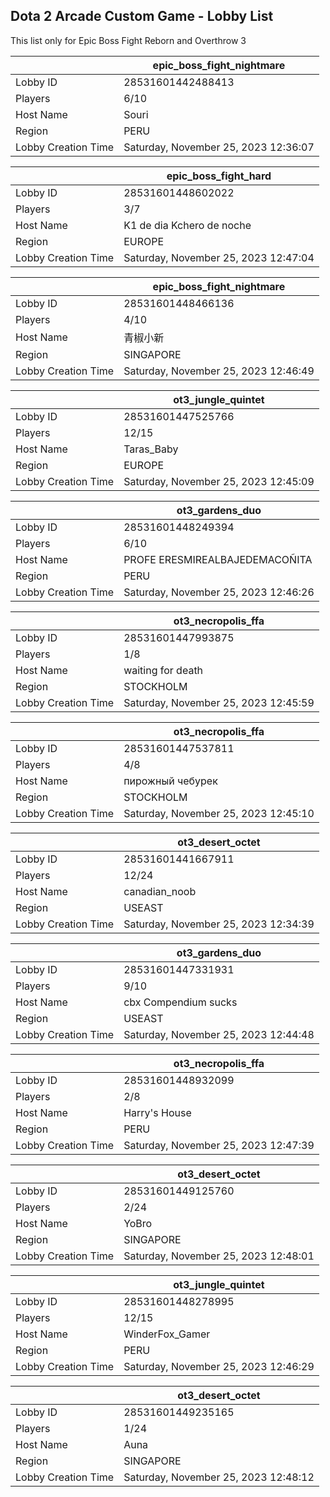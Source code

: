 ## Dota 2 Arcade Custom Game - Lobby List

This list only for Epic Boss Fight Reborn and Overthrow 3

|  | epic_boss_fight_nightmare |
| ------ | ------ |
| Lobby ID | 28531601442488413 |
| Players | 6/10 |
| Host Name | Souri |
| Region | PERU |
| Lobby Creation Time | Saturday, November 25, 2023 12:36:07 |


|  | epic_boss_fight_hard |
| ------ | ------ |
| Lobby ID | 28531601448602022 |
| Players | 3/7 |
| Host Name | K1 de dia Kchero de noche |
| Region | EUROPE |
| Lobby Creation Time | Saturday, November 25, 2023 12:47:04 |


|  | epic_boss_fight_nightmare |
| ------ | ------ |
| Lobby ID | 28531601448466136 |
| Players | 4/10 |
| Host Name | 青椒小新 |
| Region | SINGAPORE |
| Lobby Creation Time | Saturday, November 25, 2023 12:46:49 |


|  | ot3_jungle_quintet |
| ------ | ------ |
| Lobby ID | 28531601447525766 |
| Players | 12/15 |
| Host Name | Taras_Baby |
| Region | EUROPE |
| Lobby Creation Time | Saturday, November 25, 2023 12:45:09 |


|  | ot3_gardens_duo |
| ------ | ------ |
| Lobby ID | 28531601448249394 |
| Players | 6/10 |
| Host Name | PROFE ERESMIREALBAJEDEMACOÑITA |
| Region | PERU |
| Lobby Creation Time | Saturday, November 25, 2023 12:46:26 |


|  | ot3_necropolis_ffa |
| ------ | ------ |
| Lobby ID | 28531601447993875 |
| Players | 1/8 |
| Host Name | waiting for death |
| Region | STOCKHOLM |
| Lobby Creation Time | Saturday, November 25, 2023 12:45:59 |


|  | ot3_necropolis_ffa |
| ------ | ------ |
| Lobby ID | 28531601447537811 |
| Players | 4/8 |
| Host Name | пирожный чебурек |
| Region | STOCKHOLM |
| Lobby Creation Time | Saturday, November 25, 2023 12:45:10 |


|  | ot3_desert_octet |
| ------ | ------ |
| Lobby ID | 28531601441667911 |
| Players | 12/24 |
| Host Name | canadian_noob |
| Region | USEAST |
| Lobby Creation Time | Saturday, November 25, 2023 12:34:39 |


|  | ot3_gardens_duo |
| ------ | ------ |
| Lobby ID | 28531601447331931 |
| Players | 9/10 |
| Host Name | cbx Compendium sucks |
| Region | USEAST |
| Lobby Creation Time | Saturday, November 25, 2023 12:44:48 |


|  | ot3_necropolis_ffa |
| ------ | ------ |
| Lobby ID | 28531601448932099 |
| Players | 2/8 |
| Host Name | Harry's House |
| Region | PERU |
| Lobby Creation Time | Saturday, November 25, 2023 12:47:39 |


|  | ot3_desert_octet |
| ------ | ------ |
| Lobby ID | 28531601449125760 |
| Players | 2/24 |
| Host Name | YoBro |
| Region | SINGAPORE |
| Lobby Creation Time | Saturday, November 25, 2023 12:48:01 |


|  | ot3_jungle_quintet |
| ------ | ------ |
| Lobby ID | 28531601448278995 |
| Players | 12/15 |
| Host Name | WinderFox_Gamer |
| Region | PERU |
| Lobby Creation Time | Saturday, November 25, 2023 12:46:29 |


|  | ot3_desert_octet |
| ------ | ------ |
| Lobby ID | 28531601449235165 |
| Players | 1/24 |
| Host Name | Auna |
| Region | SINGAPORE |
| Lobby Creation Time | Saturday, November 25, 2023 12:48:12 |


